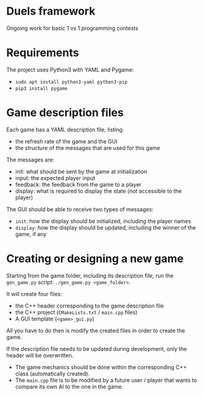 # Duels framework

Ongoing work for basic 1 vs 1 programming contests

# Requirements

The project uses Python3 with YAML and Pygame:

- `sudo apt install python3-yaml python3-pip`
- `pip3 install pygame`

# Game description files

Each game has a YAML description file, listing:

- the refresh rate of the game and the GUI
- the structure of the messages that are used for this game

The messages are:

- init: what should be sent by the game at initialization
- input: the expected player input
- feedback: the feedback from the game to a player
- display: what is required to display the state (not accessible to the player)

The GUI should be able to receive two types of messages:

- `init`: how the display should be initialized, including the player names
- `display`: how the display should be updated, including the winner of the game, if any

# Creating or designing a new game

Starting from the game folder, including its description file, run the `gen_game.py` script: 
`./gen_game.py <game_folder>`. 

It will create four files:

- the C++ header corresponding to the game description file
- the C++ project (`CMakeLists.txt` / `main.cpp` files)
- A GUI template (`<game>_gui.py`)

All you have to do then is modify the created files in order to create the game.

If the description file needs to be updated during development, only the header will be overwritten.

- The game mechanics should be done within the corresponding C++ class (automatically created).
- The `main.cpp` file is to be modified by a future user / player that wants to compare its own AI to the one in the game.
